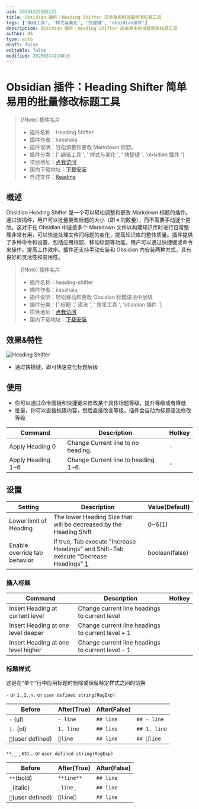 ```yaml
---
uid: 20241225102133
title: Obsidian 插件：Heading Shifter 简单易用的批量修改标题工具
tags: ['编辑工具', '样式与美化', '快捷键', 'obsidian插件']
description: Obsidian 插件：Heading Shifter 简单易用的批量修改标题工具
author: OS
type: auto
draft: false
editable: false
modified: 20250314114016
---
```


# Obsidian 插件：Heading Shifter 简单易用的批量修改标题工具

> [!Note] 插件名片
> - 插件名称：Heading Shifter
> - 插件作者：kasahala
> - 插件说明：轻松调整和更改 Markdown 标题。
> - 插件分类：[' 编辑工具 ', ' 样式与美化 ', ' 快捷键 ', 'obsidian 插件 ']
> - 项目地址：[点我访问](https://github.com/k4a-l/obsidian-heading-shifter)
> - 国内下载地址：[下载安装](https://pkmer.cn/products/plugin/pluginMarket/?obsidian-heading-shifter)
> - 自述文件：[Readme](https://ghproxy.net/https://raw.githubusercontent.com/k4a-l/obsidian-heading-shifter/main/README.md)

## 概述

Obsidian Heading Shifter 是一个可以轻松调整和更改 Markdown 标题的插件。通过该插件，用户可以批量更改标题的大小（即 `#` 的数量），而不需要手动逐个更改。这对于在 Obsidian 中链接多个 Markdown 文件以构建知识库时进行日常整理非常有用，可以快速处理文件间标题的变化，提高知识库的整体质量。插件提供了多种命令和设置，包括应用标题、移动标题等功能，用户可以通过快捷键或命令来操作，提高工作效率。插件还支持手动安装和 Obsidian 内安装两种方式，具有良好的灵活性和易用性。

> [!Note] 插件名片
> - 插件名称：heading-shifter
> - 插件作者：kasahala
> - 插件说明：轻松移动和更改 Obsidian 标题语法中层级
> - 插件分类：[' 标题 ',' 语法 ', ' 效率工具 ', 'obsidian 插件 ']
> - 项目地址：[点我访问](https://github.com/k4a-l/obsidian-heading-shifter)
> - 国内下载地址：[下载安装](https://pkmer.cn/products/plugin/pluginMarket/?heading-shifter)

## 效果&特性

![Heading Shifter](https://cdn.pkmer.cn/covers/obsidian-heading-shifter.gif!pkmer)

- 通过快捷键，即可快速变化标题层级

## 使用

- 你可以通过命令面板和快捷键来修改某个具体标题等级，提升等级或者降低
- 批量，你可以直接权限内容，然后直接改变等级，插件会自动为标题语法修改等级

| Command           | Description                         | Hotkey |
| ----------------- | ----------------------------------- | ------ |
| Apply Heading 0   | Change Current line to no heading.  | -      |
| Apply Heading 1~6 | Change Current line to heading 1~6. | -      |

## 设置

| Setting                      | Description                                                                                                                                                                                                     | Value(Default) |
| ---------------------------- | --------------------------------------------------------------------------------------------------------------------------------------------------------------------------------------------------------------- | -------------- |
| Lower limit of Heading       | The lower Heading Size that will be decreased by the Heading Shift                                                                                                                                              | 0~6(1)         |
| Enable override tab behavior | If true, Tab execute "Increase Headings" and Shift-Tab execute "Decrease Headings" [1](https://github.com/k4a-l/obsidian-heading-shifter?tab=readme-ov-file#user-content-fn-2-a395938d2b6e2b867a4dc18ed4d7ea65) | boolean(false) |

### 插入标题

| Command                            | Description                                       | Hotkey |
| ---------------------------------- | ------------------------------------------------- | ------ |
| Insert Heading at current level    | Change current line headings to current level     |        |
| Insert Heading at one level deeper | Change current line headings to current level + 1 |        |
| Insert Heading at one level higher | Change current line headings to current level - 1 |        |

### 标题样式

这是在“单个”行中应用标题时删除或保留特定样式之间的切换

`-` or `1.`,`2.`,`n.` or `user defined string(RegExp)`

| Before             | After(True) | After(False) |              |
| ------------------ | ----------- | ------------ | ------------ |
| `-` (ul)           | `- line`    | `## line`    | `## - line`  |
| `1.` (ol)          | `1. line`   | `## line`    | `## 1. line` |
| `🤔`(user defined) | `🤔line`    | `## line`    | `## 🤔line`  |

`**`, `_` , etc... or `user defined string(RegExp)`

|Before|After(True)|After(False)|
|---|---|---|
|`**`(bold)|`**line**`|`## line`|`## **line**`|
|`_`(italic)|`_line_`|`## line`|`## _line_`|
|`🤔`(user defined)|`🤔line🤔`|`## line`|`## 🤔line🤔`|